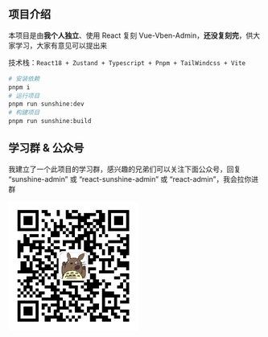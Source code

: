 <!--
 * @Author: sanxin-lin 857287645@qq.com
 * @Date: 2024-08-29 23:32:44
 * @LastEditors: sanxin-lin 857287645@qq.com
 * @LastEditTime: 2024-08-29 23:38:25
 * @FilePath: \react-sunshine-admin\Readme.md
 * @Description: 这是默认设置,请设置`customMade`, 打开koroFileHeader查看配置 进行设置: https://github.com/OBKoro1/koro1FileHeader/wiki/%E9%85%8D%E7%BD%AE
-->

## 项目介绍

本项目是由**我个人独立**、使用 React 复刻 Vue-Vben-Admin，**还没复刻完**，供大家学习，大家有意见可以提出来

技术栈：`React18 + Zustand + Typescript + Pnpm + TailWindcss + Vite`

```bash
# 安装依赖
pnpm i
# 运行项目
pnpm run sunshine:dev
# 构建项目
pnpm run sunshine:build
```

## 学习群 & 公众号

我建立了一个此项目的学习群，感兴趣的兄弟们可以关注下面公众号，回复 “sunshine-admin” 或 “react-sunshine-admin” 或 “react-admin”，我会拉你进群

![Alt text](qrcode_for_gh_086869a8f05b_258.jpg)
